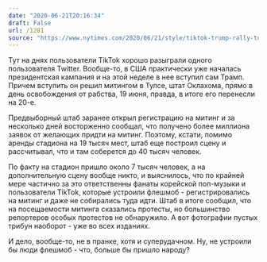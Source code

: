 ```yaml
---
date: "2020-06-21T20:16:34"
draft: False
url: /1281
source: "https://www.nytimes.com/2020/06/21/style/tiktok-trump-rally-tulsa.html"
---
```


Тут на днях пользователи TikTok хорошо разыграли одного пользователя Twitter. 
Вообще-то, в США практически уже началась президентская кампания и на этой неделе в нее вступил сам Трамп. Причем вступить он решил митингом в Тулсе, штат Оклахома, прямо в день освобождения от рабства, 19 июня, правда, в итоге его перенесли на 20-е. 

Предвыборный штаб заранее открыл регистрацию на митинг и за несколько дней восторженно сообщал, что получено более миллиона заявок от желающих придти на митинг. Поэтому, кстати, помимо аренды стадиона на 19 тысяч мест, штаб еще построил сцену и рассчитывал, что и там соберется до 40 тысяч человек.

По факту на стадион пришло около 7 тысяч человек, а на дополнительную сцену вообще никто, и выяснилось, что по крайней мере частично за это ответственны фанаты корейской поп-музыки и пользователи TikTok, которые устроили флешмоб - регистрировались на митинг и даже не собирались туда идти. Штаб в итоге сообщил, что на посещаемости митинга сказались протесты, но большинство репортеров особых протестов не обнаружило. А вот фотографии пустых трибун наоборот - уже во всех изданиях.

И дело, вообще-то, не в пранке, хотя и суперудачном. Ну, не устроили бы люди флешмоб - что, больше бы пришло народу?
